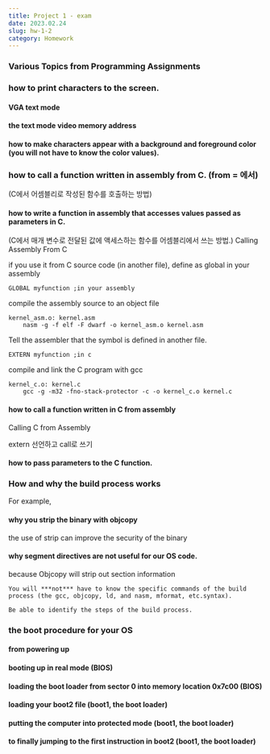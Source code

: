 ```yaml
---
title: Project 1 - exam
date: 2023.02.24
slug: hw-1-2
category: Homework
---
```



### Various Topics from Programming Assignments


### how to print characters to the screen.

#### VGA text mode

#### the text mode video memory address

#### how to make characters appear with a background and foreground color (you will not have to know the color values).


### how to call a function written in assembly from C. (from = 에서)
(C에서 어셈블리로 작성된 함수를 호출하는 방법)

#### how to write a function in assembly that accesses values passed as parameters in C.
(C에서 매개 변수로 전달된 값에 액세스하는 함수를 어셈블리에서 쓰는 방법.) Calling Assembly From C

if you use it from C source code (in another file), define as global in your assembly 

```
GLOBAL myfunction ;in your assembly
```
compile the assembly source to an object file

```
kernel_asm.o: kernel.asm
	nasm -g -f elf -F dwarf -o kernel_asm.o kernel.asm
```
Tell the assembler that the symbol is defined in another file. 
```
EXTERN myfunction ;in c
```
compile and link the C program with gcc
```
kernel_c.o: kernel.c
	gcc -g -m32 -fno-stack-protector -c -o kernel_c.o kernel.c 
```

#### how to call a function written in C from assembly
Calling C from Assembly

extern 선언하고 call로 쓰기

#### how to pass parameters to the C function.



### How and why the build process works

For example,

#### why you strip the binary with objcopy

the use of strip can improve the security of the binary 

#### why segment directives are not useful for our OS code.

because Objcopy will strip out section information

    You will ***not*** have to know the specific commands of the build process (the gcc, objcopy, ld, and nasm, mformat, etc.syntax).

    Be able to identify the steps of the build process.


### the boot procedure for your OS

#### from powering up
#### booting up in real mode (BIOS)
#### loading the boot loader from sector 0 into memory location 0x7c00 (BIOS)
#### loading your boot2 file (boot1, the boot loader)
#### putting the computer into protected mode (boot1, the boot loader)
#### to finally jumping to the first instruction in boot2 (boot1, the boot loader)